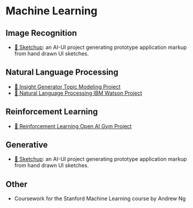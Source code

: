 # Machine Learning

## Image Recognition

* [🔗 Sketchup](https://github.com/PhilipCastiglione/sketchup): an AI-UI project generating prototype application markup from hand drawn UI sketches.

## Natural Language Processing

* [🔗 Insight Generator Topic Modeling Project](https://github.com/PhilipCastiglione/insight_generator)
* [🔗 Natural Language Processing IBM Watson Project](https://github.com/PhilipCastiglione/SIT205_Watson)

## Reinforcement Learning

* [🔗 Reinforcement Learning Open AI Gym Project](https://github.com/PhilipCastiglione/SIT215_Project)

## Generative

* [🔗 Sketchup](https://github.com/PhilipCastiglione/sketchup): an AI-UI project generating prototype application markup from hand drawn UI sketches.

## Other

* Coursework for the Stanford Machine Learning course by Andrew Ng
